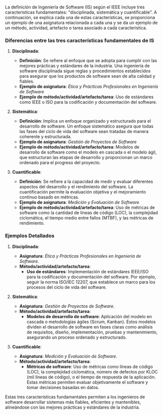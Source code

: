 La definición de Ingeniería de Software (IS) según el IEEE incluye tres características fundamentales: "disciplinada, sistemática y cuantificable". A continuación, se explica cada una de estas características, se proporciona un ejemplo de una asignatura relacionada a cada una y se da un ejemplo de un método, actividad, artefacto o tarea asociado a cada característica.

### Diferencias entre las tres características fundamentales de IS

1. **Disciplinada**:
   - **Definición**: Se refiere al enfoque que se adopta para cumplir con las mejores prácticas y estándares de la industria. Una ingeniería de software disciplinada sigue reglas y procedimientos establecidos para asegurar que los productos de software sean de alta calidad y fiables.
   - **Ejemplo de asignatura**: *Ética y Prácticas Profesionales en Ingeniería de Software*
   - **Ejemplo de método/actividad/artefacto/tarea**: Uso de estándares como IEEE o ISO para la codificación y documentación del software.

2. **Sistemática**:
   - **Definición**: Implica un enfoque organizado y estructurado para el desarrollo de software. Un enfoque sistemático asegura que todas las fases del ciclo de vida del software sean tratadas de manera coherente y estructurada.
   - **Ejemplo de asignatura**: *Gestión de Proyectos de Software*
   - **Ejemplo de método/actividad/artefacto/tarea**: Modelos de desarrollo de software como el modelo en cascada o el modelo ágil, que estructuran las etapas de desarrollo y proporcionan un marco ordenado para el progreso del proyecto.

3. **Cuantificable**:
   - **Definición**: Se refiere a la capacidad de medir y evaluar diferentes aspectos del desarrollo y el rendimiento del software. La cuantificación permite la evaluación objetiva y el mejoramiento continuo basado en métricas.
   - **Ejemplo de asignatura**: *Medición y Evaluación de Software*
   - **Ejemplo de método/actividad/artefacto/tarea**: Uso de métricas de software como la cantidad de líneas de código (LOC), la complejidad ciclomática, el tiempo medio entre fallos (MTBF), y las métricas de rendimiento.

### Ejemplos Detallados

1. **Disciplinada**:
   - **Asignatura**: *Ética y Prácticas Profesionales en Ingeniería de Software*.
   - **Método/actividad/artefacto/tarea**: 
     - **Uso de estándares**: Implementación de estándares IEEE/ISO para la codificación y documentación del software. Por ejemplo, seguir la norma ISO/IEC 12207, que establece un marco para los procesos del ciclo de vida del software.

2. **Sistemática**:
   - **Asignatura**: *Gestión de Proyectos de Software*.
   - **Método/actividad/artefacto/tarea**: 
     - **Modelos de desarrollo de software**: Aplicación del modelo en cascada o metodologías ágiles (Scrum, Kanban). Estos modelos dividen el desarrollo de software en fases claras como análisis de requisitos, diseño, implementación, pruebas y mantenimiento, asegurando un proceso ordenado y estructurado.

3. **Cuantificable**:
   - **Asignatura**: *Medición y Evaluación de Software*.
   - **Método/actividad/artefacto/tarea**:
     - **Métricas de software**: Uso de métricas como líneas de código (LOC), la complejidad ciclomática, número de defectos por KLOC (mil líneas de código), o el tiempo de respuesta de la aplicación. Estas métricas permiten evaluar objetivamente el software y tomar decisiones basadas en datos.

Estas tres características fundamentales permiten a los ingenieros de software desarrollar sistemas más fiables, eficientes y mantenibles, alineándose con las mejores prácticas y estándares de la industria.